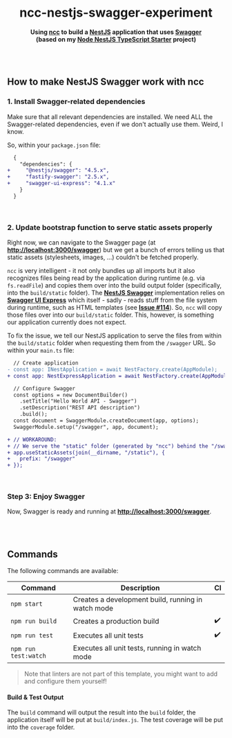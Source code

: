 <div align="center">

# ncc-nestjs-swagger-experiment

**Using [ncc](https://github.com/zeit/ncc) to build a [NestJS](https://github.com/nestjs/nest) application that uses
[Swagger](https://github.com/nestjs/swagger)
<br>
(based on my [Node NestJS TypeScript Starter](https://github.com/dominique-mueller/node-nestjs-typescript-starter) project)**

</div>

<br><br>

## How to make NestJS Swagger work with ncc

### 1. Install Swagger-related dependencies

Make sure that all relevant dependencies are installed. We need ALL the Swagger-related dependencies, even if we don't actually use them.
Weird, I know.

So, within your `package.json` file:

```diff
  {
    "dependencies": {
+     "@nestjs/swagger": "4.5.x",
+     "fastify-swagger": "2.5.x",
+     "swagger-ui-express": "4.1.x"
    }
  }
```

<br>

### 2. Update bootstrap function to serve static assets properly

Right now, we can navigate to the Swagger page (at **[http://localhost:3000/swagger](http://localhost:3000/swagger)**) but we get a bunch of
errors telling us that static assets (stylesheets, images, ...) couldn't be fetched properly.

`ncc` is very intelligent - it not only bundles up all imports but it also recognizes files being read by the application during runtime
(e.g. via `fs.readFile`) and copies them over into the build output folder (specifically, into the `build/static` folder). The
**[NestJS Swagger](https://github.com/nestjs/swagger)** implementation relies on
**[Swagger UI Express](https://github.com/scottie1984/swagger-ui-express)** which itself - sadly - reads stuff from the file system during
runtime, such as HTML templates (see **[Issue #114](https://github.com/scottie1984/swagger-ui-express/issues/114)**). So, `ncc` will copy
those files over into our `build/static` folder. This, however, is something our application currently does not expect.

To fix the issue, we tell our NestJS application to serve the files from within the `build/static` folder when requesting them from the
`/swagger` URL. So within your `main.ts` file:

```diff
  // Create application
- const app: INestApplication = await NestFactory.create(AppModule);
+ const app: NestExpressApplication = await NestFactory.create(AppModule);

  // Configure Swagger
  const options = new DocumentBuilder()
    .setTitle("Hello World API - Swagger")
    .setDescription("REST API description")
    .build();
  const document = SwaggerModule.createDocument(app, options);
  SwaggerModule.setup("/swagger", app, document);

+ // WORKAROUND:
+ // We serve the "static" folder (generated by "ncc") behind the "/swagger" URL so that all Swagger UI assets get fetched properly
+ app.useStaticAssets(join(__dirname, "/static"), {
+   prefix: "/swagger"
+ });
```

<br>

### Step 3: Enjoy Swagger

Now, Swagger is ready and running at **[http://localhost:3000/swagger](http://localhost:3000/swagger)**.

<br><br>

## Commands

The following commands are available:

| Command              | Description                                        | CI                 |
| -------------------- | -------------------------------------------------- | ------------------ |
| `npm start`          | Creates a development build, running in watch mode |                    |
| `npm run build`      | Creates a production build                         | :heavy_check_mark: |
| `npm run test`       | Executes all unit tests                            | :heavy_check_mark: |
| `npm run test:watch` | Executes all unit tests, running in watch mode     |                    |

> Note that linters are not part of this template, you might want to add and configure them yourself!

#### Build & Test Output

The `build` command will output the result into the `build` folder, the application itself will be put at `build/index.js`. The test
coverage will be put into the `coverage` folder.

